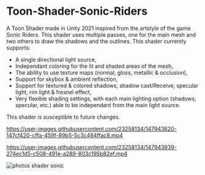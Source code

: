 # Toon-Shader-Sonic-Riders
A Toon Shader made in Unity 2021 inspired from the artstyle of the game Sonic Riders.
This shader uses multiple passes, one for the main mesh and two others to draw the shadows and the outlines.
This shader currently supports:
- A single directional light source,
- Independant coloring for the lit and shaded areas of the mesh,
- The ability to use texture maps (normal, gloss, metallic & occlusion),
- Support for skybox & ambient reflection,
- Support for textured & colored shadows, shadow cast/Receive, specular light, rim light & fresnel effect,
- Very flexible shading settings, with each main lighting option (shadows, specular, etc.) able to be independant from the main light source.

This shader is susceptible to future changes.

https://user-images.githubusercontent.com/23258134/147943620-147cf420-cffa-459f-89b5-5c3c484ffac8.mp4

https://user-images.githubusercontent.com/23258134/147943939-274ec1d5-c508-491e-a289-803c195b82ef.mp4

![photos shader sonic](https://user-images.githubusercontent.com/23258134/147944396-8f3ba634-639c-4609-a81c-84eb69461e37.png)
